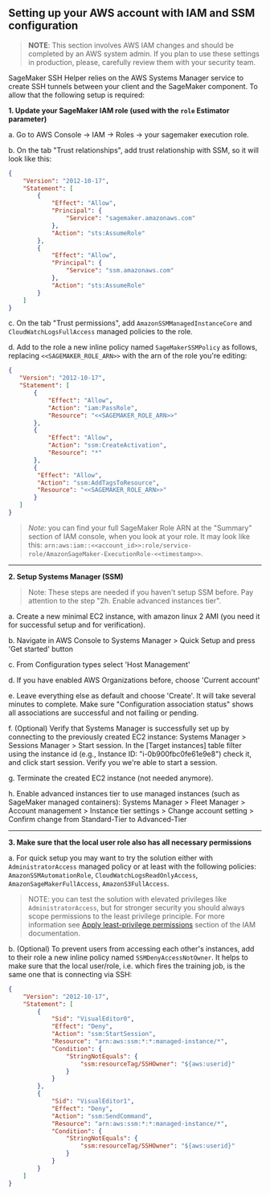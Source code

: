 ## <a name="setup"></a>Setting up your AWS account with IAM and SSM configuration

> **NOTE**: This section involves AWS IAM changes and should be completed by an AWS system admin.
If you plan to use these settings in production, please, carefully review them with your security team.

SageMaker SSH Helper relies on the AWS Systems Manager service to create SSH tunnels between your client and the 
SageMaker component. To allow that the following setup is required:  

**1. Update your SageMaker IAM role (used with the `role` Estimator parameter)**

a. Go to AWS Console -> IAM -> Roles -> your sagemaker execution role.

b. On the tab "Trust relationships", add trust relationship with SSM, so it will look like this:

```json
{
    "Version": "2012-10-17",
    "Statement": [
        {
            "Effect": "Allow",
            "Principal": {
                "Service": "sagemaker.amazonaws.com"
            },
            "Action": "sts:AssumeRole"
        },
        {
            "Effect": "Allow",
            "Principal": {
                "Service": "ssm.amazonaws.com"
            },
            "Action": "sts:AssumeRole"
        }
    ]
}
```

c. On the tab "Trust permissions", add `AmazonSSMManagedInstanceCore` and `CloudWatchLogsFullAccess` 
managed policies to the role.
 
d. Add to the role a new inline policy named `SageMakerSSMPolicy` as follows, replacing `<<SAGEMAKER_ROLE_ARN>>` 
     with the arn of the role you're editing:

```json
{
   "Version": "2012-10-17",
   "Statement": [
       {
           "Effect": "Allow",
           "Action": "iam:PassRole",
           "Resource": "<<SAGEMAKER_ROLE_ARN>>"
       },
       {
           "Effect": "Allow",
           "Action": "ssm:CreateActivation",
           "Resource": "*"
       },
       {
        "Effect": "Allow",
        "Action": "ssm:AddTagsToResource",
        "Resource": "<<SAGEMAKER_ROLE_ARN>>"
       }
   ]
}
```

> *Note:* you can find your full SageMaker Role ARN at the "Summary" section of IAM console, when you look at your role.
> It may look like this: `arn:aws:iam::<<account_id>>:role/service-role/AmazonSageMaker-ExecutionRole-<<timestamp>>`.

---

**2. Setup Systems Manager (SSM)**

> Note: These steps are needed if you haven't setup SSM before. 
> Pay attention to the step "2h. Enable advanced instances tier".
   
a. Create a new minimal EC2 instance, with amazon linux 2 AMI (you need it for successful setup and for verification).

b. Navigate in AWS Console to Systems Manager > Quick Setup and press 'Get started' button
   
c. From Configuration types select 'Host Management' 

d. If you have enabled AWS Organizations before, choose 'Current account'

e. Leave everything else as default and choose 'Create'. It will take several minutes to complete. 
   Make sure "Configuration association status" shows all associations are successful and not failing or pending.

f. (Optional) Verify that Systems Manager is successfully set up by connecting to the previously created EC2 instance:
   Systems Manager > Sessions Manager > Start session. In the [Target instances] table filter using the instance id (e.g., Instance ID: "i-0b900fbc0fe61e9e8") check it, and click start session. Verify you we're able to start a session.

g. Terminate the created EC2 instance (not needed anymore).

h. Enable advanced instances tier to use managed instances (such as SageMaker managed containers): 
   Systems Manager > Fleet Manager > Account management > Instance tier settings > Change account setting > Confirm change from Standard-Tier to Advanced-Tier

---

**3. Make sure that the local user role also has all necessary permissions**

a. For quick setup you may want to try the solution either with `AdministratorAccess` managed policy or 
    at least with the following policies: `AmazonSSMAutomationRole`, `CloudWatchLogsReadOnlyAccess`,
    `AmazonSageMakerFullAccess`, `AmazonS3FullAccess`.

> NOTE: you can test the solution with elevated privileges like `AdministratorAccess`,
> but for stronger security you should always scope permissions to the least privilege principle.
> For more information see [Apply least-privilege permissions](https://docs.aws.amazon.com/IAM/latest/UserGuide/best-practices.html#grant-least-privilege)
> section of the IAM documentation.

b. (Optional) To prevent users from accessing each other's instances, 
    add to their role a new inline policy named `SSMDenyAccessNotOwner`.
    It helps to make sure that the local user/role, i.e. which fires the training job,
    is the same one that is connecting via SSH:

```json
{
    "Version": "2012-10-17",
    "Statement": [
        {
            "Sid": "VisualEditor0",
            "Effect": "Deny",
            "Action": "ssm:StartSession",
            "Resource": "arn:aws:ssm:*:*:managed-instance/*",
            "Condition": {
                "StringNotEquals": {
                    "ssm:resourceTag/SSHOwner": "${aws:userid}"
                }
            }
        },
        {
            "Sid": "VisualEditor1",
            "Effect": "Deny",
            "Action": "ssm:SendCommand",
            "Resource": "arn:aws:ssm:*:*:managed-instance/*",
            "Condition": {
                "StringNotEquals": {
                    "ssm:resourceTag/SSHOwner": "${aws:userid}"
                }
            }
        }
    ]
}
```

